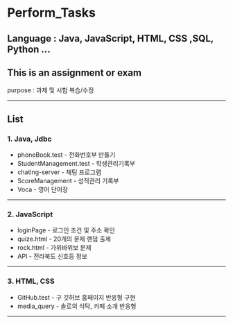 # Perform_Tasks 

Language : Java, JavaScript, HTML, CSS ,SQL, Python ...
--------------------
This is an assignment or exam 
--------------------
purpose : 과제 및 시험 복습/수정

 
-------------------
## List
### 1. Java, Jdbc
* phoneBook.test - 전화번호부 만들기
* StudentManagement.test - 학생관리기록부
* chating-server - 채팅 프로그램
* ScoreManagement - 성적관리 기록부
* Voca - 영어 단어장
-------------------
### 2. JavaScript
* loginPage - 로그인 조건 및 주소 확인
* quize.html - 20개의 문제 랜덤 출제
* rock.html - 가위바위보 문제
* API - 전라북도 신호등 정보 
-------------------
### 3. HTML, CSS
* GitHub.test - 구 깃허브 홈페이지 반응형 구현
* media_query - 솔로의 식탁, 카페 소개 반응형
-------------------
